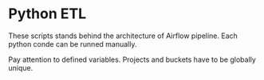 # Python ETL
These scripts stands behind the architecture of Airflow pipeline.
Each python conde can be runned manually.

Pay attention to defined variables. Projects and buckets have to be globally unique.
